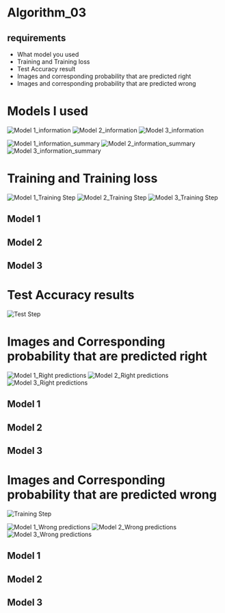 # Algorithm_03
## requirements
- What model you used
- Training and Training loss
- Test Accuracy result
- Images and corresponding probability that are predicted right
- Images and corresponding probability that are predicted wrong

# Models I used

![Model 1_information](https://user-images.githubusercontent.com/53007295/83225643-3813cf00-a1bb-11ea-9681-e1ca1eeb14b0.png)
![Model 2_information](https://user-images.githubusercontent.com/53007295/83225654-3ba75600-a1bb-11ea-87e6-f39546e14150.png)
![Model 3_information](https://user-images.githubusercontent.com/53007295/83225661-3d711980-a1bb-11ea-9af9-b21915b5d7ab.png)

![Model 1_information_summary](https://user-images.githubusercontent.com/53007295/83225645-38ac6580-a1bb-11ea-8b27-01d4f1692738.png)
![Model 2_information_summary](https://user-images.githubusercontent.com/53007295/83225655-3ba75600-a1bb-11ea-9861-8e586e64ed1d.png)
![Model 3_information_summary](https://user-images.githubusercontent.com/53007295/83225664-3f3add00-a1bb-11ea-88df-ac8da581a478.png)

# Training and Training loss

![Model 1_Training Step](https://user-images.githubusercontent.com/53007295/83225650-39dd9280-a1bb-11ea-8d53-079678bc7372.png)
![Model 2_Training Step](https://user-images.githubusercontent.com/53007295/83225658-3cd88300-a1bb-11ea-963c-82be85a6136b.png)
![Model 3_Training Step](https://user-images.githubusercontent.com/53007295/83225668-406c0a00-a1bb-11ea-845c-654d2fb478f2.png)

## Model 1

## Model 2

## Model 3

# Test Accuracy results

![Test Step](https://user-images.githubusercontent.com/53007295/83225671-4104a080-a1bb-11ea-9d0c-39b271215879.png)

# Images and Corresponding probability that are predicted right

![Model 1_Right predictions](https://user-images.githubusercontent.com/53007295/83225648-3944fc00-a1bb-11ea-9722-d8fb546138f2.png)
![Model 2_Right predictions](https://user-images.githubusercontent.com/53007295/83225656-3c3fec80-a1bb-11ea-9a3e-6a6fa8729930.png)
![Model 3_Right predictions](https://user-images.githubusercontent.com/53007295/83225666-3fd37380-a1bb-11ea-9e19-c451d2c06338.png)

## Model 1

## Model 2

## Model 3

# Images and Corresponding probability that are predicted wrong

![Training Step](https://user-images.githubusercontent.com/53007295/83225673-419d3700-a1bb-11ea-9199-9f691b0cfd7f.png)

![Model 1_Wrong predictions](https://user-images.githubusercontent.com/53007295/83225652-3a762900-a1bb-11ea-9cb4-cd1bfca38bdc.png)
![Model 2_Wrong predictions](https://user-images.githubusercontent.com/53007295/83225659-3cd88300-a1bb-11ea-9162-73d7c4064741.png)
![Model 3_Wrong predictions](https://user-images.githubusercontent.com/53007295/83225670-406c0a00-a1bb-11ea-9cc8-e41611829f46.png)

## Model 1

## Model 2

## Model 3
